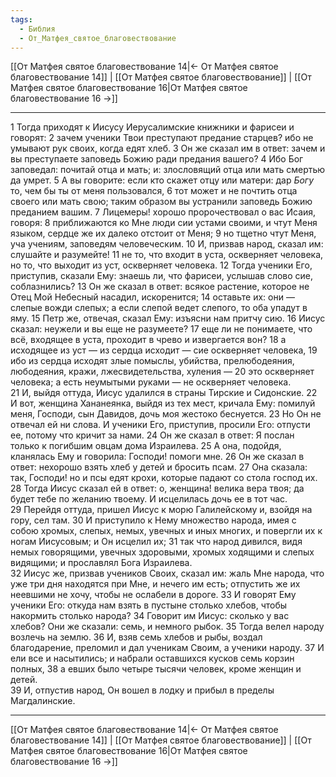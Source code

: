 ```yaml
---
tags:
  - Библия
  - От_Матфея_святое_благовествование
---
```

[[От Матфея святое благовествование 14|← От Матфея святое благовествование 14]] | [[От Матфея святое благовествование]] | [[От Матфея святое благовествование 16|От Матфея святое благовествование 16 →]]

---
1 Тогда приходят к Иисусу Иерусалимские книжники и фарисеи и говорят:
2 зачем ученики Твои преступают предание старцев? ибо не умывают рук своих, когда едят хлеб.
3 Он же сказал им в ответ: зачем и вы преступаете заповедь Божию ради предания вашего?
4 Ибо Бог заповедал: почитай отца и мать; и: злословящий отца или мать смертью да умрет.
5 А вы говорите: если кто скажет отцу или матери: дар <I>Богу</I> то, чем бы ты от меня пользовался,
6 тот может и не почтить отца своего или мать свою; таким образом вы устранили заповедь Божию преданием вашим.
7 Лицемеры! хорошо пророчествовал о вас Исаия, говоря:
8 приближаются ко Мне люди сии устами своими, и чтут Меня языком, сердце же их далеко отстоит от Меня;
9 но тщетно чтут Меня, уча учениям, заповедям человеческим.
10 И, призвав народ, сказал им: слушайте и разумейте!
11 не то, что входит в уста, оскверняет человека, но то, что выходит из уст, оскверняет человека.
12 Тогда ученики Его, приступив, сказали Ему: знаешь ли, что фарисеи, услышав слово сие, соблазнились?
13 Он же сказал в ответ: всякое растение, которое не Отец Мой Небесный насадил, искоренится;
14 оставьте их: они — слепые вожди слепых; а если слепой ведет слепого, то оба упадут в яму.
15 Петр же, отвечая, сказал Ему: изъясни нам притчу сию.
16 Иисус сказал: неужели и вы еще не разумеете?
17 еще ли не понимаете, что всё, входящее в уста, проходит в чрево и извергается вон?
18 а исходящее из уст — из сердца исходит — сие оскверняет человека,
19 ибо из сердца исходят злые помыслы, убийства, прелюбодеяния, любодеяния, кражи, лжесвидетельства, хуления —
20 это оскверняет человека; а есть неумытыми руками — не оскверняет человека.<br>
21 И, выйдя оттуда, Иисус удалился в страны Тирские и Сидонские.
22 И вот, женщина Хананеянка, выйдя из тех мест, кричала Ему: помилуй меня, Господи, сын Давидов, дочь моя жестоко беснуется.
23 Но Он не отвечал ей ни слова. И ученики Его, приступив, просили Его: отпусти ее, потому что кричит за нами.
24 Он же сказал в ответ: Я послан только к погибшим овцам дома Израилева.
25 А она, подойдя, кланялась Ему и говорила: Господи! помоги мне.
26 Он же сказал в ответ: нехорошо взять хлеб у детей и бросить псам.
27 Она сказала: так, Господи! но и псы едят крохи, которые падают со стола господ их.
28 Тогда Иисус сказал ей в ответ: о, женщина! велика вера твоя; да будет тебе по желанию твоему. И исцелилась дочь ее в тот час.<br>
29 Перейдя оттуда, пришел Иисус к морю Галилейскому и, взойдя на гору, сел там.
30 И приступило к Нему множество народа, имея с собою хромых, слепых, немых, увечных и иных многих, и повергли их к ногам Иисусовым; и Он исцелил их;
31 так что народ дивился, видя немых говорящими, увечных здоровыми, хромых ходящими и слепых видящими; и прославлял Бога Израилева.<br>
32 Иисус же, призвав учеников Своих, сказал им: жаль Мне народа, что уже три дня находятся при Мне, и нечего им есть; отпустить же их неевшими не хочу, чтобы не ослабели в дороге.
33 И говорят Ему ученики Его: откуда нам взять в пустыне столько хлебов, чтобы накормить столько народа?
34 Говорит им Иисус: сколько у вас хлебов? Они же сказали: семь, и немного рыбок.
35 Тогда велел народу возлечь на землю.
36 И, взяв семь хлебов и рыбы, воздал благодарение, преломил и дал ученикам Своим, а ученики народу.
37 И ели все и насытились; и набрали оставшихся кусков семь корзин полных,
38 а евших было четыре тысячи человек, кроме женщин и детей.<br>
39 И, отпустив народ, Он вошел в лодку и прибыл в пределы Магдалинские.

---
[[От Матфея святое благовествование 14|← От Матфея святое благовествование 14]] | [[От Матфея святое благовествование]] | [[От Матфея святое благовествование 16|От Матфея святое благовествование 16 →]]